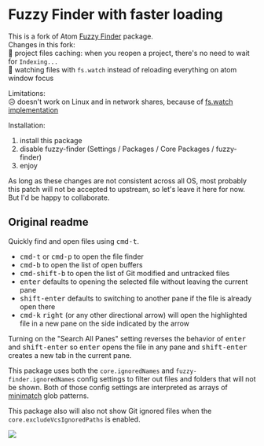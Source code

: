 # Fuzzy Finder with faster loading
This is a fork of Atom [Fuzzy Finder](https://github.com/atom/fuzzy-finder) package.  
Changes in this fork:  
:rocket: project files caching: when you reopen a project, there's no need to wait for `Indexing...`  
:rocket: watching files with `fs.watch` instead of reloading everything on atom window focus  

Limitations:  
:disappointed_relieved: doesn't work on Linux and in network shares, because of [fs.watch implementation](https://nodejs.org/docs/latest/api/fs.html#fs_caveats)  

Installation:  
1. install this package  
2. disable fuzzy-finder (Settings / Packages / Core Packages / fuzzy-finder)  
3. enjoy  

As long as these changes are not consistent across all OS, most probably this patch will not be accepted to upstream, so let's leave it here for now. But I'd be happy to collaborate.

## Original readme

Quickly find and open files using <kbd>cmd-t</kbd>.

  * <kbd>cmd-t</kbd> or <kbd>cmd-p</kbd> to open the file finder
  * <kbd>cmd-b</kbd> to open the list of open buffers
  * <kbd>cmd-shift-b</kbd> to open the list of Git modified and untracked files
  * <kbd>enter</kbd> defaults to opening the selected file without leaving the current pane
  * <kbd>shift-enter</kbd> defaults to switching to another pane if the file is already open there
  * <kbd>cmd-k</kbd> <kbd>right</kbd> (or any other directional arrow) will open the highlighted file in a new pane on the side indicated by the arrow

Turning on the "Search All Panes" setting reverses the behavior of <kbd>enter</kbd> and <kbd>shift-enter</kbd> so <kbd>enter</kbd> opens the file in any pane and <kbd>shift-enter</kbd> creates a new tab in the current pane.

This package uses both the `core.ignoredNames` and `fuzzy-finder.ignoredNames` config settings to filter out files and folders that will not be shown. Both of those config settings are interpreted as arrays of [minimatch](https://github.com/isaacs/minimatch) glob patterns.

This package also will also not show Git ignored files when the `core.excludeVcsIgnoredPaths` is enabled.

![](https://f.cloud.github.com/assets/671378/2241456/100db6b8-9cd3-11e3-9b3a-569c6b50cc60.png)
